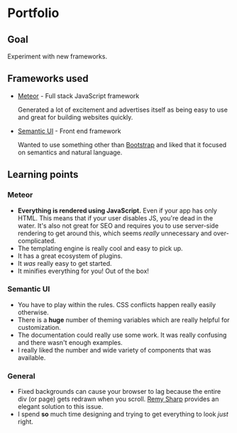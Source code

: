 # Portfolio


## Goal

Experiment with new frameworks.

## Frameworks used

* [Meteor](https://www.meteor.com/) - Full stack JavaScript framework

  Generated a lot of excitement and advertises itself as being easy to use and great for building websites quickly.

* [Semantic UI](http://semantic-ui.com/) - Front end framework

  Wanted to use something other than [Bootstrap](http://getbootstrap.com/) and liked that it focused on semantics and natural language.

## Learning points

### Meteor
* **Everything is rendered using JavaScript.** Even if your app has only HTML. This means that if your user disables JS, you're dead in the water. It's also not great for SEO and requires you to use server-side rendering to get around this, which seems *really* unnecessary and over-complicated.
* The templating engine is really cool and easy to pick up.
* It has a great ecosystem of plugins.
* It *was* really easy to get started.
* It minifies everything for you! Out of the box!

### Semantic UI

* You have to play within the rules. CSS conflicts happen really easily otherwise.
* There is a **huge** number of theming variables which are really helpful for customization.
* The documentation could really use some work. It was really confusing and there wasn't enough examples.
* I really liked the number and wide variety of components that was available.

### General
* Fixed backgrounds can cause your browser to lag because the entire div (or page) gets redrawn when you scroll. [Remy Sharp](https://remysharp.com/2013/06/07/insights-into-rendering-performance) provides an elegant solution to this issue.
* I spend **so** much time designing and trying to get everything to look *just* right.


